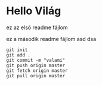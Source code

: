 # Hello Világ
ez az első readme fájlom

ez a második readme fájlom
asd
dsa
```
git init
git add .
git commit -m "valami"
git push origin master
git fetch origin master
git pull origin master    
```
